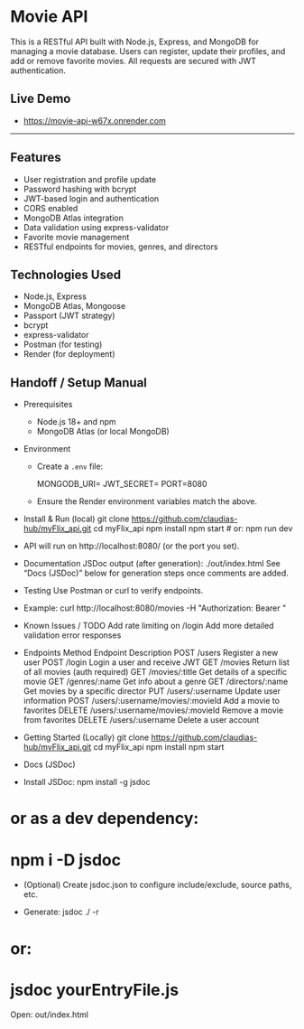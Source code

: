 # Movie API

This is a RESTful API built with Node.js, Express, and MongoDB for managing a movie database. Users can register, update their profiles, and add or remove favorite movies. All requests are secured with JWT authentication.

## Live Demo
- https://movie-api-w67x.onrender.com

---

## Features
- User registration and profile update
- Password hashing with bcrypt
- JWT-based login and authentication
- CORS enabled
- MongoDB Atlas integration
- Data validation using express-validator
- Favorite movie management
- RESTful endpoints for movies, genres, and directors

## Technologies Used
- Node.js, Express
- MongoDB Atlas, Mongoose
- Passport (JWT strategy)
- bcrypt
- express-validator
- Postman (for testing)
- Render (for deployment)

## Handoff / Setup Manual

- Prerequisites
  - Node.js 18+ and npm
  - MongoDB Atlas (or local MongoDB)

- Environment
  - Create a `.env` file:
    
    MONGODB_URI=<your-connection-string>
    JWT_SECRET=<your-secret>
    PORT=8080
    
  - Ensure the Render environment variables match the above.

- Install & Run (local)
  git clone https://github.com/claudias-hub/myFlix_api.git
  cd myFlix_api
  npm install
  npm start         # or: npm run dev

* API will run on http://localhost:8080/ (or the port you set).

* Documentation
JSDoc output (after generation): ./out/index.html
See “Docs (JSDoc)” below for generation steps once comments are added.

* Testing
Use Postman or curl to verify endpoints.

- Example:
curl http://localhost:8080/movies -H "Authorization: Bearer <token>"

* Known Issues / TODO
Add rate limiting on /login
Add more detailed validation error responses

* Endpoints
Method	Endpoint	Description
POST	/users	    Register a new user
POST	/login   	Login a user and receive JWT
GET	   /movies	    Return list of all movies (auth required)
GET	  /movies/:title	Get details of a specific movie
GET	/genres/:name	Get info about a genre
GET	/directors/:name	Get movies by a specific director
PUT	/users/:username	Update user information
POST	/users/:username/movies/:movieId	Add a movie to favorites
DELETE	/users/:username/movies/:movieId	Remove a movie from favorites
DELETE	/users/:username	Delete a user account


* Getting Started (Locally)
git clone https://github.com/claudias-hub/myFlix_api.git
cd myFlix_api
npm install
npm start

* Docs (JSDoc)
- Install JSDoc:
npm install -g jsdoc
# or as a dev dependency:
# npm i -D jsdoc

- (Optional) Create jsdoc.json to configure include/exclude, source paths, etc.

- Generate:
jsdoc ./ -r
# or:
# jsdoc yourEntryFile.js
Open:
out/index.html